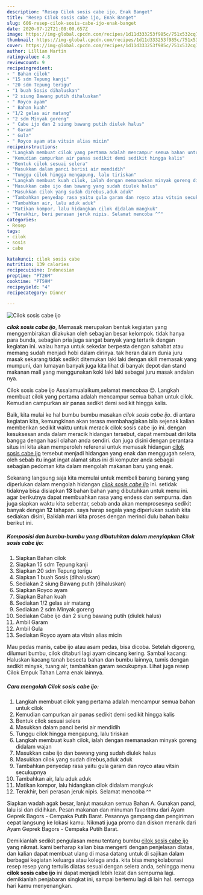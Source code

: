 ```yaml
---
description: "Resep Cilok sosis cabe ijo, Enak Banget"
title: "Resep Cilok sosis cabe ijo, Enak Banget"
slug: 606-resep-cilok-sosis-cabe-ijo-enak-banget
date: 2020-07-12T21:08:00.657Z
image: https://img-global.cpcdn.com/recipes/1d11d333253f985c/751x532cq70/cilok-sosis-cabe-ijo-foto-resep-utama.jpg
thumbnail: https://img-global.cpcdn.com/recipes/1d11d333253f985c/751x532cq70/cilok-sosis-cabe-ijo-foto-resep-utama.jpg
cover: https://img-global.cpcdn.com/recipes/1d11d333253f985c/751x532cq70/cilok-sosis-cabe-ijo-foto-resep-utama.jpg
author: Lillian Martin
ratingvalue: 4.8
reviewcount: 9
recipeingredient:
- " Bahan cilok"
- "15 sdm Tepung kanji"
- "20 sdm Tepung terigu"
- "1 buah Sosis dihaluskan"
- "2 siung Bawang putih dihaluskan"
- " Royco ayam"
- " Bahan kuah"
- "1/2 gelas air matang"
- "2 sdm Minyak goreng"
- " Cabe ijo dan 2 siung bawang putih diulek halus"
- " Garam"
- " Gula"
- " Royco ayam ata vitsin alias micin"
recipeinstructions:
- "Langkah membuat cilok yang pertama adalah mencampur semua bahan untuk cilok"
- "Kemudian campurkan air panas sedikit demi sedikit hingga kalis"
- "Bentuk cilok sesuai selera"
- "Masukkan dalam panci berisi air mendidih"
- "Tunggu cilok hingga mengapung, lalu tiriskan"
- "Langkah membuat kuah cilok, ialah dengan memanaskan minyak goreng didalam wajan"
- "Masukkan cabe ijo dan bawang yang sudah diulek halus"
- "Masukkan cilok yang sudah direbus,aduk aduk"
- "Tambahkan penyedap rasa yaitu gula garam dan royco atau vitsin secukupnya"
- "Tambahkan air, lalu aduk aduk"
- "Matikan kompor, lalu hidangkan cilok didalam mangkuk"
- "Terakhir, beri perasan jeruk nipis. Selamat mencoba ^^"
categories:
- Resep
tags:
- cilok
- sosis
- cabe

katakunci: cilok sosis cabe 
nutrition: 139 calories
recipecuisine: Indonesian
preptime: "PT26M"
cooktime: "PT59M"
recipeyield: "4"
recipecategory: Dinner

---
```



![Cilok sosis cabe ijo](https://img-global.cpcdn.com/recipes/1d11d333253f985c/751x532cq70/cilok-sosis-cabe-ijo-foto-resep-utama.jpg)

<b><i>cilok sosis cabe ijo</i></b>, Memasak merupakan bentuk kegiatan yang menggembirakan dilakukan oleh sebagian besar kelompok. tidak hanya para bunda, sebagian pria juga sangat banyak yang tertarik dengan kegiatan ini. walau hanya untuk sekedar berpesta dengan sahabat atau memang sudah menjadi hobi dalam dirinya. tak heran dalam dunia juru masak sekarang tidak sedikit ditemukan laki laki dengan skill memasak yang mumpuni, dan lumayan banyak juga kita lihat di banyak depot dan stand makanan mall yang menggunakan koki laki laki sebagai juru masak andalan nya.

Cilok sosis cabe ijo Assalamualaikum,selamat mencobaa 😊. Langkah membuat cilok yang pertama adalah mencampur semua bahan untuk cilok. Kemudian campurkan air panas sedikit demi sedikit hingga kalis.

Baik, kita mulai ke hal bumbu bumbu masakan <i>cilok sosis cabe ijo</i>. di antara kegiatan kita, kemungkinan akan terasa membahagiakan bila sejenak kalian memberikan sedikit waktu untuk meracik cilok sosis cabe ijo ini. dengan kesuksesan anda dalam meracik hidangan tersebut, dapat membuat diri kita bangga dengan hasil olahan anda sendiri. dan juga disini dengan perantara situs ini kita akan memperoleh referensi untuk memasak hidangan <u>cilok sosis cabe ijo</u> tersebut menjadi hidangan yang enak dan menggugah selera, oleh sebab itu ingat ingat alamat situs ini di komputer anda sebagai sebagian pedoman kita dalam mengolah makanan baru yang enak.


Sekarang langsung saja kita memulai untuk membeli barang barang yang diperlukan dalam mengolah hidangan <u><i>cilok sosis cabe ijo</i></u> ini. setidak tidaknya bisa disiapkan <b>13</b> bahan bahan yang dibutuhkan untuk menu ini. agar berikutnya dapat membuahkan rasa yang endess dan sempurna. dan juga siapkan waktu kita sebentar, sebab anda akan memprosesnya sedikit banyak dengan <b>12</b> tahapan. saya harap segala yang diperlukan sudah kita sediakan disini, Baiklah mari kita proses dengan merinci dulu bahan baku berikut ini.

<!--inarticleads1-->

##### Komposisi dan bumbu-bumbu yang dibutuhkan dalam menyiapkan Cilok sosis cabe ijo:

1. Siapkan  Bahan cilok
1. Siapkan 15 sdm Tepung kanji
1. Siapkan 20 sdm Tepung terigu
1. Siapkan 1 buah Sosis (dihaluskan)
1. Sediakan 2 siung Bawang putih (dihaluskan)
1. Siapkan  Royco ayam
1. Siapkan  Bahan kuah
1. Sediakan 1/2 gelas air matang
1. Sediakan 2 sdm Minyak goreng
1. Sediakan  Cabe ijo dan 2 siung bawang putih (diulek halus)
1. Ambil  Garam
1. Ambil  Gula
1. Sediakan  Royco ayam ata vitsin alias micin


Mau pedas manis, cabe ijo atau asam pedas, bisa dicoba. Setelah digoreng, dilumuri bumbu, cilok ditaburi lagi ayam cincang kering. Sambal kacang: Haluskan kacang tanah beseeta bahan dan bumbu lainnya, tumis dengan sedikit minyak, tuang air, tambahkan garam secukupnya. Lihat juga resep Cilok Empuk Tahan Lama enak lainnya. 

<!--inarticleads2-->

##### Cara mengolah Cilok sosis cabe ijo:

1. Langkah membuat cilok yang pertama adalah mencampur semua bahan untuk cilok
1. Kemudian campurkan air panas sedikit demi sedikit hingga kalis
1. Bentuk cilok sesuai selera
1. Masukkan dalam panci berisi air mendidih
1. Tunggu cilok hingga mengapung, lalu tiriskan
1. Langkah membuat kuah cilok, ialah dengan memanaskan minyak goreng didalam wajan
1. Masukkan cabe ijo dan bawang yang sudah diulek halus
1. Masukkan cilok yang sudah direbus,aduk aduk
1. Tambahkan penyedap rasa yaitu gula garam dan royco atau vitsin secukupnya
1. Tambahkan air, lalu aduk aduk
1. Matikan kompor, lalu hidangkan cilok didalam mangkuk
1. Terakhir, beri perasan jeruk nipis. Selamat mencoba ^^


Siapkan wadah agak besar, lanjut masukan semua Bahan A. Gunakan panci, lalu isi dan didihkan. Pesan makanan dan minuman favoritmu dari Ayam Geprek Bagors - Cempaka Putih Barat. Pesannya gampang dan pengiriman cepat langsung ke lokasi kamu. Nikmati juga promo dan diskon menarik dari Ayam Geprek Bagors - Cempaka Putih Barat. 

Demikianlah sedikit pengulasan menu tentang bumbu <u>cilok sosis cabe ijo</u> yang nikmat. kami berharap kalian bisa mengerti dengan penjelasan diatas, dan kalian dapat membuat ulang di masa datang untuk di sajikan dalam berbagai kegiatan keluarga atau kolega anda. kita bisa mengkolaborasi resep resep yang tertulis diatas sesuai dengan selera anda, sehingga menu <b>cilok sosis cabe ijo</b> ini dapat menjadi lebih lezat dan sempurna lagi. demikianlah penjabaran singkat ini, sampai bertemu lagi di lain hal. semoga hari kamu menyenangkan.
